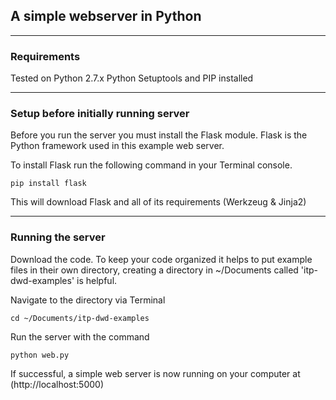 ## A simple webserver in Python

------

### Requirements

Tested on Python 2.7.x
Python Setuptools and PIP installed

------

### Setup before initially running server

Before you run the server you must install the Flask module. Flask is the Python framework used in this example web server.

To install Flask run the following command in your Terminal console.

	pip install flask

This will download Flask and all of its requirements (Werkzeug & Jinja2)

------

### Running the server

Download the code. To keep your code organized it helps to put example files in their own directory, creating a directory in ~/Documents called 'itp-dwd-examples' is helpful.

Navigate to the directory via Terminal

	cd ~/Documents/itp-dwd-examples

Run the server with the command

	python web.py

If successful, a simple web server is now running on your computer at (http://localhost:5000)
